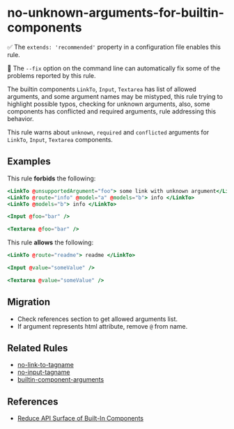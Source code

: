# no-unknown-arguments-for-builtin-components

✅ The `extends: 'recommended'` property in a configuration file enables this rule.

🔧 The `--fix` option on the command line can automatically fix some of the problems reported by this rule.

The builtin components `LinkTo`, `Input`, `Textarea` has list of allowed arguments, and some argument names may be mistyped, this rule trying to highlight possible typos, checking for unknown arguments, also, some components has conflicted and required arguments, rule addressing this behavior.

This rule warns about `unknown`, `required` and `conflicted` arguments for `LinkTo`, `Input`, `Textarea` components.

## Examples

This rule **forbids** the following:

```hbs
<LinkTo @unsupportedArgument="foo"> some link with unknown argument</LinkTo>
<LinkTo @route="info" @model="a" @models="b"> info </LinkTo>
<LinkTo @models="b"> info </LinkTo>
```

```hbs
<Input @foo="bar" />
```

```hbs
<Textarea @foo="bar" />
```

This rule **allows** the following:

```hbs
<LinkTo @route="readme"> readme </LinkTo>
```

```hbs
<Input @value="someValue" />
```

```hbs
<Textarea @value="someValue" />
```

## Migration

* Check references section to get allowed arguments list.
* If argument represents html attribute, remove `@` from name.

## Related Rules

* [no-link-to-tagname](no-link-to-tagname.md)
* [no-input-tagname](no-input-tagname.md)
* [builtin-component-arguments](builtin-component-arguments.md)

## References

* [Reduce API Surface of Built-In Components](https://github.com/emberjs/rfcs/blob/master/text/0707-modernize-built-in-components-2.md#summary)
